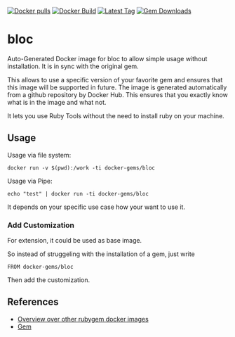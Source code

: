 [![Docker pulls](https://img.shields.io/docker/pulls/rubygem/bloc.svg)](https://hub.docker.com/r/rubygem/bloc/)
[![Docker Build](https://img.shields.io/docker/automated/rubygem/bloc.svg)](https://hub.docker.com/r/rubygem/bloc/)
[![Latest Tag](https://img.shields.io/github/tag/docker-rubygem/bloc.svg)](https://hub.docker.com/r/rubygem/bloc/)
[![Gem Downloads](https://img.shields.io/gem/dt/bloc.svg)](https://rubygems.org/gems/bloc/)
# bloc

Auto-Generated Docker image for bloc to allow simple usage without installation.
It is in sync with the original gem.

This allows to use a specific version of your favorite gem and ensures that this image will be supported in future.
The image is generated automatically from a github repository by Docker Hub.
This ensures that you exactly know what is in the image and what not.

It lets you use Ruby Tools without the need to install ruby on your machine.

## Usage

Usage via file system:

`docker run -v $(pwd):/work -ti docker-gems/bloc`

Usage via Pipe:

`echo "test" | docker run -ti docker-gems/bloc`

It depends on your specific use case how your want to use it.

### Add Customization

For extension, it could be used as base image.

So instead of struggeling with the installation of a gem, just write

`FROM docker-gems/bloc`

Then add the customization.

## References

 - [Overview over other rubygem docker images](https://github.com/thinkbot/docker-rubygem)
 - [Gem](https://rubygems.org/gems/bloc/)
